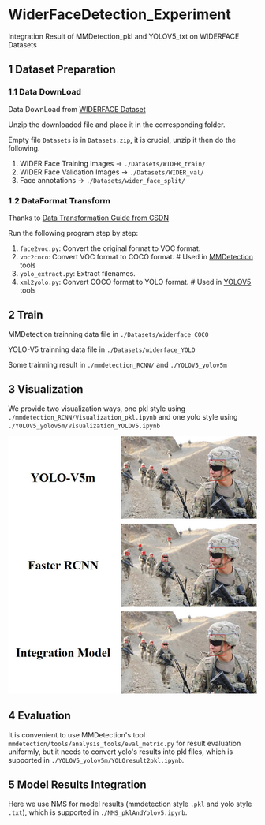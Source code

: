 # WiderFaceDetection_Experiment
Integration Result of MMDetection_pkl and YOLOV5_txt on WIDERFACE Datasets

## 1 Dataset Preparation

### 1.1 Data DownLoad
Data DownLoad from [WIDERFACE Dataset](http://shuoyang1213.me/WIDERFACE/index.html)

Unzip the downloaded file and place it in the corresponding folder.

Empty file `Datasets` is in `Datasets.zip`, it is crucial, unzip it then do the following.

1. WIDER Face Training Images    ->   `./Datasets/WIDER_train/`
2. WIDER Face Validation Images  ->   `./Datasets/WIDER_val/`
3. Face annotations              ->   `./Datasets/wider_face_split/`


### 1.2 DataFormat Transform
Thanks to [Data Transformation Guide from CSDN](https://blog.csdn.net/mary_0830/article/details/116589279)

Run the following program step by step:

1. `face2voc.py`: Convert the original format to VOC format.
2. `voc2coco`: Convert VOC format to COCO format.     # Used in [MMDetection](https://github.com/open-mmlab/mmdetection) tools
3. `yolo_extract.py`: Extract filenames.
4. `xml2yolo.py`: Convert COCO format to YOLO format. # Used in [YOLOV5](https://github.com/ultralytics/yolov5) tools

## 2 Train
MMDetection trainning data file in `./Datasets/widerface_COCO`

YOLO-V5 trainning data file in `./Datasets/widerface_YOLO`

Some trainning result in `./mmdetection_RCNN/` and `./YOLOV5_yolov5m`

## 3 Visualization
We provide two visualization ways, one pkl style using `./mmdetection_RCNN/Visualization_pkl.ipynb` and one yolo style using `./YOLOV5_yolov5m/Visualization_YOLOV5.ipynb`

![Example](example.jpg)

## 4 Evaluation
It is convenient to use MMDetection's tool `mmdetection/tools/analysis_tools/eval_metric.py` for result evaluation uniformly, but it needs to convert yolo's results into pkl files, which is supported in `./YOLOV5_yolov5m/YOLOresult2pkl.ipynb`.

## 5 Model Results Integration
Here we use NMS for model results (mmdetection style `.pkl` and yolo style `.txt`), which is supported in `./NMS_pklAndYolov5.ipynb`.
